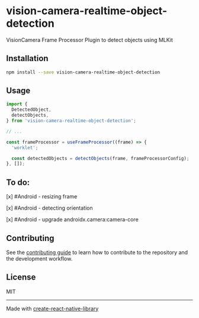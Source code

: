 # vision-camera-realtime-object-detection

VisionCamera Frame Processor Plugin to detect objects using MLKit

## Installation

```sh
npm install --save vision-camera-realtime-object-detection
```

## Usage

```js
import {
  DetectedObject,
  detectObjects,
} from 'vision-camera-realtime-object-detection';

// ...

const frameProcessor = useFrameProcessor((frame) => {
  'worklet';

  const detectedObjects = detectObjects(frame, frameProcessorConfig);
}, []);
```
## To do: 

[x] #Android - resizing frame

[x] #Android - detecting orientation

[x] #Android - upgrade androidx.camera:camera-core

## Contributing

See the [contributing guide](CONTRIBUTING.md) to learn how to contribute to the repository and the development workflow.

## License

MIT

---

Made with [create-react-native-library](https://github.com/callstack/react-native-builder-bob)
